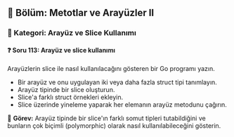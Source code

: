 ## 📘 Bölüm: Metotlar ve Arayüzler II  
### 🔹 Kategori: Arayüz ve Slice Kullanımı  
#### ❓ Soru 113: Arayüz ve slice kullanımı

Arayüzlerin slice ile nasıl kullanılacağını gösteren bir Go programı yazın.

- Bir arayüz ve onu uygulayan iki veya daha fazla struct tipi tanımlayın.
- Arayüz tipinde bir slice oluşturun.
- Slice'a farklı struct örnekleri ekleyin.
- Slice üzerinde yineleme yaparak her elemanın arayüz metodunu çağırın.

🔧 **Görev:** Arayüz tipinde bir slice'ın farklı somut tipleri tutabildiğini ve bunların çok biçimli (polymorphic) olarak nasıl kullanılabileceğini gösterin.
